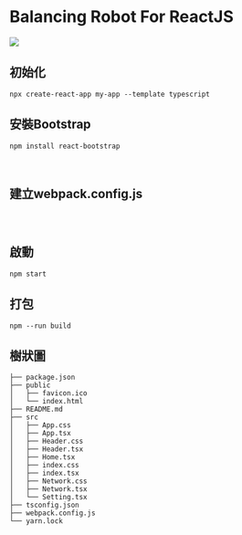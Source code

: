 # Balancing Robot For ReactJS
<img src="https://cdn.discordapp.com/attachments/631421586729074698/1114482106786119760/image.png">

## 初始化
```
npx create-react-app my-app --template typescript
```

##  安裝Bootstrap 
```
npm install react-bootstrap 
```
<br />

## 建立webpack.config.js 

### <br />
##  啟動
```
npm start
```

## 打包
```
npm --run build
```



## 樹狀圖
```
├── package.json
├── public
│   ├── favicon.ico
│   └── index.html
├── README.md
├── src
│   ├── App.css
│   ├── App.tsx
│   ├── Header.css
│   ├── Header.tsx
│   ├── Home.tsx
│   ├── index.css
│   ├── index.tsx
│   ├── Network.css
│   ├── Network.tsx
│   └── Setting.tsx
├── tsconfig.json
├── webpack.config.js
└── yarn.lock
```